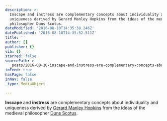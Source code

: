 ```yaml
---
description: >-
  Inscape and instress are complementary concepts about individuality and
  uniqueness derived by Gerard Manley Hopkins from the ideas of the medieval
  philosopher Duns Scotus.
dateModified: '2016-08-10T14:35:38.246Z'
datePublished: '2016-08-10T14:35:52.511Z'
title: ''
author: []
publisher: {}
via: {}
starred: false
sourcePath: >-
  _posts/2016-08-10-inscape-and-instress-are-complementary-concepts-about-indivi.md
inFeed: true
hasPage: false
inNav: false
_type: MediaObject

---
```

**Inscape** and **instress** are complementary concepts about individuality and uniqueness derived by [Gerard Manley Hopkins][0] from the ideas of the medieval philosopher [Duns Scotus][1].

[0]: https://en.wikipedia.org/wiki/Gerard_Manley_Hopkins "Gerard Manley Hopkins"
[1]: https://en.wikipedia.org/wiki/Duns_Scotus "Duns Scotus"